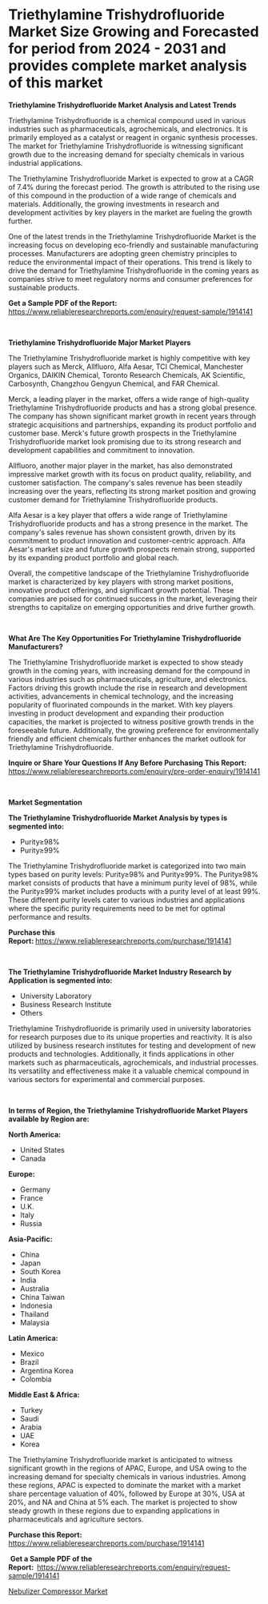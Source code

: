 <p><h1>Triethylamine Trishydrofluoride Market Size Growing and Forecasted for period from 2024 - 2031 and provides complete market analysis of this market</h1></p><p><strong>Triethylamine Trishydrofluoride Market Analysis and Latest Trends</strong></p>
<p><p>Triethylamine Trishydrofluoride is a chemical compound used in various industries such as pharmaceuticals, agrochemicals, and electronics. It is primarily employed as a catalyst or reagent in organic synthesis processes. The market for Triethylamine Trishydrofluoride is witnessing significant growth due to the increasing demand for specialty chemicals in various industrial applications.</p><p>The Triethylamine Trishydrofluoride Market is expected to grow at a CAGR of 7.4% during the forecast period. The growth is attributed to the rising use of this compound in the production of a wide range of chemicals and materials. Additionally, the growing investments in research and development activities by key players in the market are fueling the growth further.</p><p>One of the latest trends in the Triethylamine Trishydrofluoride Market is the increasing focus on developing eco-friendly and sustainable manufacturing processes. Manufacturers are adopting green chemistry principles to reduce the environmental impact of their operations. This trend is likely to drive the demand for Triethylamine Trishydrofluoride in the coming years as companies strive to meet regulatory norms and consumer preferences for sustainable products.</p></p>
<p><strong>Get a Sample PDF of the Report:&nbsp;</strong> <a href="https://www.reliableresearchreports.com/enquiry/request-sample/1914141">https://www.reliableresearchreports.com/enquiry/request-sample/1914141</a></p>
<p>&nbsp;</p>
<p><strong>Triethylamine Trishydrofluoride Major Market Players</strong></p>
<p><p>The Triethylamine Trishydrofluoride market is highly competitive with key players such as Merck, Allfluoro, Alfa Aesar, TCI Chemical, Manchester Organics, DAIKIN Chemical, Toronto Research Chemicals, AK Scientific, Carbosynth, Changzhou Gengyun Chemical, and FAR Chemical. </p><p>Merck, a leading player in the market, offers a wide range of high-quality Triethylamine Trishydrofluoride products and has a strong global presence. The company has shown significant market growth in recent years through strategic acquisitions and partnerships, expanding its product portfolio and customer base. Merck's future growth prospects in the Triethylamine Trishydrofluoride market look promising due to its strong research and development capabilities and commitment to innovation.</p><p>Allfluoro, another major player in the market, has also demonstrated impressive market growth with its focus on product quality, reliability, and customer satisfaction. The company's sales revenue has been steadily increasing over the years, reflecting its strong market position and growing customer demand for Triethylamine Trishydrofluoride products.</p><p>Alfa Aesar is a key player that offers a wide range of Triethylamine Trishydrofluoride products and has a strong presence in the market. The company's sales revenue has shown consistent growth, driven by its commitment to product innovation and customer-centric approach. Alfa Aesar's market size and future growth prospects remain strong, supported by its expanding product portfolio and global reach.</p><p>Overall, the competitive landscape of the Triethylamine Trishydrofluoride market is characterized by key players with strong market positions, innovative product offerings, and significant growth potential. These companies are poised for continued success in the market, leveraging their strengths to capitalize on emerging opportunities and drive further growth.</p></p>
<p>&nbsp;</p>
<p><strong>What Are The Key Opportunities For Triethylamine Trishydrofluoride Manufacturers?</strong></p>
<p><p>The Triethylamine Trishydrofluoride market is expected to show steady growth in the coming years, with increasing demand for the compound in various industries such as pharmaceuticals, agriculture, and electronics. Factors driving this growth include the rise in research and development activities, advancements in chemical technology, and the increasing popularity of fluorinated compounds in the market. With key players investing in product development and expanding their production capacities, the market is projected to witness positive growth trends in the foreseeable future. Additionally, the growing preference for environmentally friendly and efficient chemicals further enhances the market outlook for Triethylamine Trishydrofluoride.</p></p>
<p><strong>Inquire or Share Your Questions If Any Before Purchasing This Report:</strong> <a href="https://www.reliableresearchreports.com/enquiry/pre-order-enquiry/1914141">https://www.reliableresearchreports.com/enquiry/pre-order-enquiry/1914141</a></p>
<p>&nbsp;</p>
<p><strong>Market Segmentation</strong></p>
<p><strong>The Triethylamine Trishydrofluoride Market Analysis by types is segmented into:</strong></p>
<p><ul><li>Purity≥98%</li><li>Purity≥99%</li></ul></p>
<p><p>The Triethylamine Trishydrofluoride market is categorized into two main types based on purity levels: Purity≥98% and Purity≥99%. The Purity≥98% market consists of products that have a minimum purity level of 98%, while the Purity≥99% market includes products with a purity level of at least 99%. These different purity levels cater to various industries and applications where the specific purity requirements need to be met for optimal performance and results.</p></p>
<p><strong>Purchase this Report:&nbsp;</strong><a href="https://www.reliableresearchreports.com/purchase/1914141">https://www.reliableresearchreports.com/purchase/1914141</a></p>
<p>&nbsp;</p>
<p><strong>The Triethylamine Trishydrofluoride Market Industry Research by Application is segmented into:</strong></p>
<p><ul><li>University Laboratory</li><li>Business Research Institute</li><li>Others</li></ul></p>
<p><p>Triethylamine Trishydrofluoride is primarily used in university laboratories for research purposes due to its unique properties and reactivity. It is also utilized by business research institutes for testing and development of new products and technologies. Additionally, it finds applications in other markets such as pharmaceuticals, agrochemicals, and industrial processes. Its versatility and effectiveness make it a valuable chemical compound in various sectors for experimental and commercial purposes.</p></p>
<p>&nbsp;</p>
<p><strong>In terms of Region, the Triethylamine Trishydrofluoride Market Players available by Region are:</strong></p>
<p>
    <p> <strong> North America: </strong>
        <ul>
            <li>United States</li>
            <li>Canada</li>
        </ul>
        </p> 
    <p> <strong> Europe: </strong>
        <ul>
            <li>Germany</li>
            <li>France</li>
            <li>U.K.</li>
            <li>Italy</li>
            <li>Russia</li>
        </ul>
        </p> 
    <p> <strong> Asia-Pacific: </strong>
        <ul>
            <li>China</li>
            <li>Japan</li>
            <li>South Korea</li>
            <li>India</li>
            <li>Australia</li>
            <li>China Taiwan</li>
            <li>Indonesia</li>
            <li>Thailand</li>
            <li>Malaysia</li>
        </ul>
        </p> 
    <p> <strong> Latin America: </strong>
        <ul>
            <li>Mexico</li>
            <li>Brazil</li>
            <li>Argentina Korea</li>
            <li>Colombia</li>
        </ul>
        </p> 
    <p> <strong> Middle East & Africa: </strong>
        <ul>
            <li>Turkey</li>
            <li>Saudi</li>
            <li>Arabia</li>
            <li>UAE</li>
            <li>Korea</li>
        </ul>
    </p>
    </p>
<p><p>The Triethylamine Trishydrofluoride market is anticipated to witness significant growth in the regions of APAC, Europe, and USA owing to the increasing demand for specialty chemicals in various industries. Among these regions, APAC is expected to dominate the market with a market share percentage valuation of 40%, followed by Europe at 30%, USA at 20%, and NA and China at 5% each. The market is projected to show steady growth in these regions due to expanding applications in pharmaceuticals and agriculture sectors.</p></p>
<p><strong>Purchase this Report: </strong><a href="https://www.reliableresearchreports.com/purchase/1914141">https://www.reliableresearchreports.com/purchase/1914141</a></p>
<p>&nbsp;<strong>Get a Sample PDF of the Report:&nbsp;&nbsp;</strong><a href="https://www.reliableresearchreports.com/enquiry/request-sample/1914141">https://www.reliableresearchreports.com/enquiry/request-sample/1914141</a></p>
<p><strong></strong></p>
<p><p><a href="https://artistic-helicopter-ca9.notion.site/Nebulizer-Compressor-Market-Provides-a-Comprehensive-Analysis-Including-a-Macro-Overview-of-the-Mark-18f0f90166db48b0990e163b0024acd8">Nebulizer Compressor Market</a></p></p>